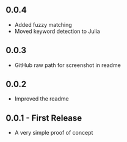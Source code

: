 ## 0.0.4
* Added fuzzy matching
* Moved keyword detection to Julia

## 0.0.3
* GitHub raw path for screenshot in readme

## 0.0.2
* Improved the readme

## 0.0.1 - First Release
* A very simple proof of concept
